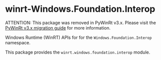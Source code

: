 <!-- warning: Please don't edit this file. It was automatically generated. -->

# winrt-Windows.Foundation.Interop

ATTENTION: This package was removed in PyWinRt v3.x. Please visit the
[PyWinRt v3.x migration guide](https://github.com/pywinrt/pywinrt/tree/main/scripts/2to3)
for more information.

Windows Runtime (WinRT) APIs for for the `Windows.Foundation.Interop` namespace.

This package provides the `winrt.windows.foundation.interop` module.
